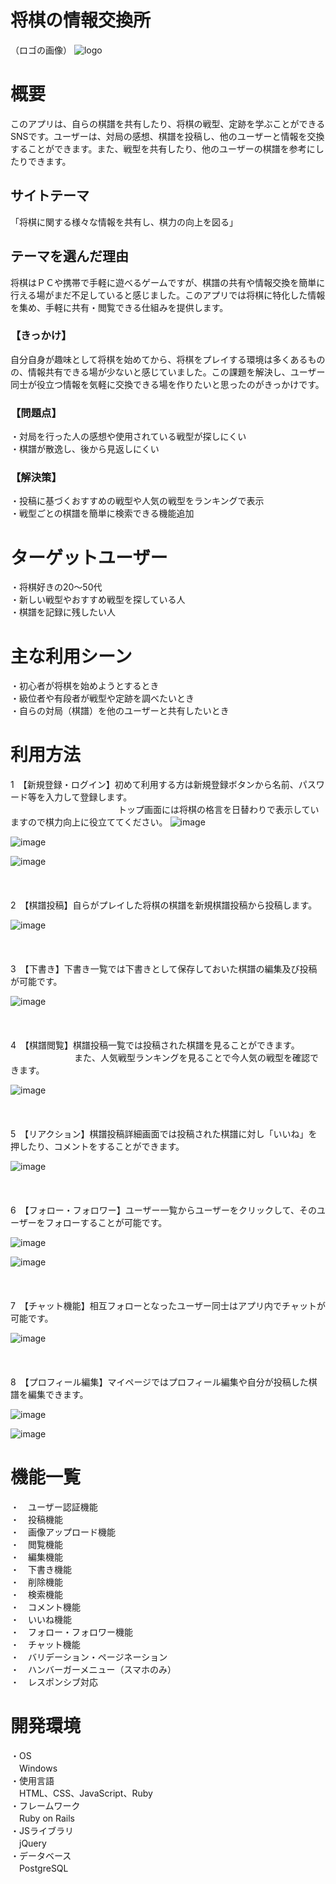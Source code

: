 # 将棋の情報交換所

（ロゴの画像）
![logo](https://github.com/user-attachments/assets/38fe9cf6-e051-42ff-aa1a-7bc1fbc79ce2)

# 概要
このアプリは、自らの棋譜を共有したり、将棋の戦型、定跡を学ぶことができるSNSです。ユーザーは、対局の感想、棋譜を投稿し、他のユーザーと情報を交換することができます。また、戦型を共有したり、他のユーザーの棋譜を参考にしたりできます。

## サイトテーマ
「将棋に関する様々な情報を共有し、棋力の向上を図る」

## テーマを選んだ理由
将棋はＰＣや携帯で手軽に遊べるゲームですが、棋譜の共有や情報交換を簡単に行える場がまだ不足していると感じました。このアプリでは将棋に特化した情報を集め、手軽に共有・閲覧できる仕組みを提供します。

### 【きっかけ】
自分自身が趣味として将棋を始めてから、将棋をプレイする環境は多くあるものの、情報共有できる場が少ないと感じていました。この課題を解決し、ユーザー同士が役立つ情報を気軽に交換できる場を作りたいと思ったのがきっかけです。

### 【問題点】  
・対局を行った人の感想や使用されている戦型が探しにくい  
・棋譜が散逸し、後から見返しにくい  

### 【解決策】  
・投稿に基づくおすすめの戦型や人気の戦型をランキングで表示  
・戦型ごとの棋譜を簡単に検索できる機能追加 

# ターゲットユーザー
・将棋好きの20〜50代  
・新しい戦型やおすすめ戦型を探している人  
・棋譜を記録に残したい人  

# 主な利用シーン
・初心者が将棋を始めようとするとき  
・級位者や有段者が戦型や定跡を調べたいとき  
・自らの対局（棋譜）を他のユーザーと共有したいとき

# 利用方法
1　【新規登録・ログイン】初めて利用する方は新規登録ボタンから名前、パスワード等を入力して登録します。<br>
　　　　　　　　　　　　 トップ画面には将棋の格言を日替わりで表示していますので棋力向上に役立ててください。
![image](https://github.com/user-attachments/assets/861a3e6a-51b7-4a59-a5d5-bd38f2a15d99)

![image](https://github.com/user-attachments/assets/cced98ab-b0ee-4b5f-8894-1be0d34299a5)

![image](https://github.com/user-attachments/assets/70057722-b7ec-4e55-85d3-edb33652940f)
<br><br>
<br><br>
2　【棋譜投稿】自らがプレイした将棋の棋譜を新規棋譜投稿から投稿します。

![image](https://github.com/user-attachments/assets/be7d522b-0114-4cd4-a9a0-fd135243fc3e)
<br><br>
<br><br>
3　【下書き】下書き一覧では下書きとして保存しておいた棋譜の編集及び投稿が可能です。

![image](https://github.com/user-attachments/assets/ba5f3e03-2c75-40a9-969b-409e2e00337d)
<br><br>
<br><br>
4　【棋譜閲覧】棋譜投稿一覧では投稿された棋譜を見ることができます。<br>
　　　　　　　 また、人気戦型ランキングを見ることで今人気の戦型を確認できます。

![image](https://github.com/user-attachments/assets/35f51a62-6f3d-4616-99de-5e31106e26a9)
<br><br>
<br><br>
5　【リアクション】棋譜投稿詳細画面では投稿された棋譜に対し「いいね」を押したり、コメントをすることができます。

![image](https://github.com/user-attachments/assets/3a063e8c-dec2-4f58-a781-cb5b27eefe18)
<br><br>
<br><br>
6　【フォロー・フォロワー】ユーザー一覧からユーザーをクリックして、そのユーザーをフォローすることが可能です。

![image](https://github.com/user-attachments/assets/ce29f3fc-f029-4f07-b2a6-640884383372)

![image](https://github.com/user-attachments/assets/8cbcdb82-30a6-4a88-897c-0e16d6f4db0a)
<br><br>
<br><br>
7　【チャット機能】相互フォローとなったユーザー同士はアプリ内でチャットが可能です。

![image](https://github.com/user-attachments/assets/393ac019-f4b8-4316-b02a-367b25586554)
<br><br>
<br><br>
8　【プロフィール編集】マイページではプロフィール編集や自分が投稿した棋譜を編集できます。

![image](https://github.com/user-attachments/assets/513c8622-984e-47f4-8263-6967489484c3)

![image](https://github.com/user-attachments/assets/53b6d56b-3ab2-4d8e-ac08-7a88791e8a8f)

# 機能一覧
・　ユーザー認証機能<br>
・　投稿機能<br>
・　画像アップロード機能<br>
・　閲覧機能<br>
・　編集機能<br>
・　下書き機能<br>
・　削除機能<br>
・　検索機能<br>
・　コメント機能<br>
・　いいね機能<br>
・　フォロー・フォロワー機能<br>
・　チャット機能<br>
・　バリデーション・ページネーション<br>
・　ハンバーガーメニュー（スマホのみ）<br>
・　レスポンシブ対応<br>

# 開発環境
・OS<br>
　Windows<br>
・使用言語<br>
　HTML、CSS、JavaScript、Ruby<br>
・フレームワーク<br>
　Ruby on Rails<br>
・JSライブラリ<br>
　jQuery<br>
・データベース<br>
　PostgreSQL<br>
